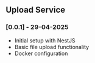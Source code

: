 ## Upload Service

### [0.0.1] - 29-04-2025
- Initial setup with NestJS
- Basic file upload functionality
- Docker configuration
